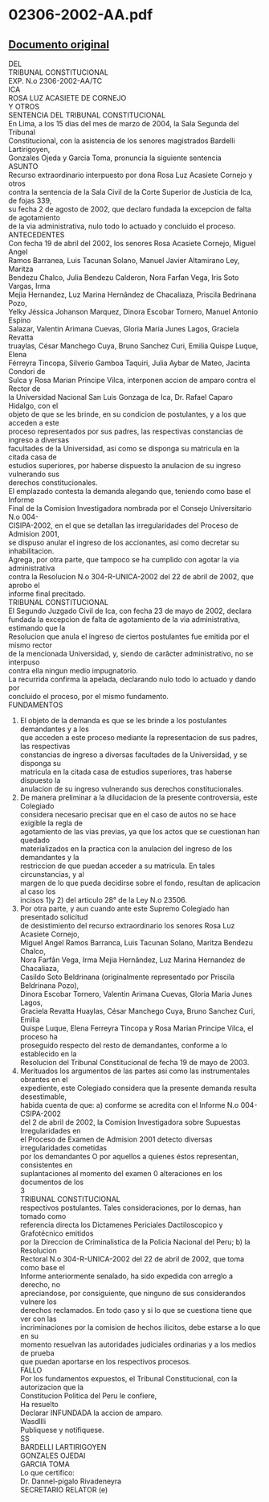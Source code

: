 
02306-2002-AA.pdf
=================
  
[Documento original](https://tc.gob.pe/jurisprudencia/2004/02306-2002-AA.pdf)  
---  
DEL  
TRIBUNAL CONSTITUCIONAL  
EXP. N.o 2306-2002-AA/TC  
ICA  
ROSA LUZ ACASIETE DE CORNEJO  
Y OTROS  
SENTENCIA DEL TRIBUNAL CONSTITUCIONAL  
En Lima, a los 15 dias del mes de marzo de 2004, la Sala Segunda del Tribunal  
Constitucional, con la asistencia de los senores magistrados Bardelli Lartirigoyen,  
Gonzales Ojeda y Garcia Toma, pronuncia la siguiente sentencia  
ASUNTO  
Recurso extraordinario interpuesto por dona Rosa Luz Acasiete Cornejo y otros  
contra la sentencia de la Sala Civil de la Corte Superior de Justicia de Ica, de fojas 339,  
su fecha 2 de agosto de 2002, que declaro fundada la excepcion de falta de agotamiento  
de la via administrativa, nulo todo lo actuado y concluido el proceso.  
ANTECEDENTES  
Con fecha 19 de abril del 2002, los senores Rosa Acasiete Cornejo, Miguel Angel  
Ramos Barranea, Luis Tacunan Solano, Manuel Javier Altamirano Ley, Maritza  
Bendezu Chalco, Julia Bendezu Calderon, Nora Farfan Vega, Iris Soto Vargas, Irma  
Mejia Hernandez, Luz Marina Hernândez de Chacaliaza, Priscila Bedrinana Pozo,  
Yelky Jéssica Johanson Marquez, Dinora Escobar Tornero, Manuel Antonio Espino  
Salazar, Valentin Arimana Cuevas, Gloria Maria Junes Lagos, Graciela Revatta  
truaylas, César Manchego Cuya, Bruno Sanchez Curi, Emilia Quispe Luque, Elena  
Férreyra Tincopa, Silverio Gamboa Taquiri, Julia Aybar de Mateo, Jacinta Condori de  
Sulca y Rosa Marian Principe Vilca, interponen accion de amparo contra el Rector de  
la Universidad Nacional San Luis Gonzaga de Ica, Dr. Rafael Caparo Hidalgo, con el  
objeto de que se les brinde, en su condicion de postulantes, y a los que acceden a este  
proceso representados por sus padres, las respectivas constancias de ingreso a diversas  
facultades de la Universidad, asi como se disponga su matricula en la citada casa de  
estudios superiores, por haberse dispuesto la anulacion de su ingreso vulnerando sus  
derechos constitucionales.  
El emplazado contesta la demanda alegando que, teniendo como base el Informe  
Final de la Comision Investigadora nombrada por el Consejo Universitario N.o 004-  
CISIPA-2002, en el que se detallan las irregularidades del Proceso de Admision 2001,  
se dispuso anular el ingreso de los accionantes, asi como decretar su inhabilitacion.  
Agrega, por otra parte, que tampoco se ha cumplido con agotar la via administrativa  
contra la Resolucion N.o 304-R-UNICA-2002 del 22 de abril de 2002, que aprobo el  
informe final precitado.  
TRIBUNAL CONSTITUCIONAL  
El Segundo Juzgado Civil de Ica, con fecha 23 de mayo de 2002, declara  
fundada la excepcion de falta de agotamiento de la via administrativa, estimando que la  
Resolucion que anula el ingreso de ciertos postulantes fue emitida por el mismo rector  
de la mencionada Universidad, y, siendo de carâcter administrativo, no se interpuso  
contra ella ningun medio impugnatorio.  
La recurrida confirma la apelada, declarando nulo todo lo actuado y dando por  
concluido el proceso, por el mismo fundamento.  
FUNDAMENTOS  
1. El objeto de la demanda es que se les brinde a los postulantes demandantes y a los  
que acceden a este proceso mediante la representacion de sus padres, las respectivas  
constancias de ingreso a diversas facultades de la Universidad, y se disponga su  
matricula en la citada casa de estudios superiores, tras haberse dispuesto la  
anulacion de su ingreso vulnerando sus derechos constitucionales.  
2. De manera preliminar a la dilucidacion de la presente controversia, este Colegiado  
considera necesario precisar que en el caso de autos no se hace exigible la regla de  
agotamiento de las vias previas, ya que los actos que se cuestionan han quedado  
materializados en la practica con la anulacion del ingreso de los demandantes y la  
restriccion de que puedan acceder a su matricula. En tales circunstancias, y al  
margen de lo que pueda decidirse sobre el fondo, resultan de aplicacion al caso los  
incisos 1)y 2) del articulo 28° de la Ley N.o 23506.  
3. Por otra parte, y aun cuando ante este Supremo Colegiado han presentado solicitud  
de desistimiento del recurso extraordinario los senores Rosa Luz Acasiete Cornejo,  
Miguel Angel Ramos Barranca, Luis Tacunan Solano, Maritza Bendezu Chalco,  
Nora Farfân Vega, Irma Mejia Hernândez, Luz Marina Hernandez de Chacaliaza,  
Casildo Soto Beldrinana (originalmente representado por Priscila Beldrinana Pozo),  
Dinora Escobar Tornero, Valentin Arimana Cuevas, Gloria Maria Junes Lagos,  
Graciela Revatta Huaylas, César Manchego Cuya, Bruno Sanchez Curi, Emilia  
Quispe Luque, Elena Ferreyra Tincopa y Rosa Marian Principe Vilca, el proceso ha  
proseguido respecto del resto de demandantes, conforme a lo establecido en la  
Resolucion del Tribunal Constitucional de fecha 19 de mayo de 2003.  
4. Merituados los argumentos de las partes asi como las instrumentales obrantes en el  
expediente, este Colegiado considera que la presente demanda resulta desestimable,  
habida cuenta de que: a) conforme se acredita con el Informe N.o 004-CSIPA-2002  
del 2 de abril de 2002, la Comision Investigadora sobre Supuestas Irregularidades en  
el Proceso de Examen de Admision 2001 detecto diversas irregularidades cometidas  
por los demandantes O por aquellos a quienes éstos representan, consistentes en  
suplantaciones al momento del examen 0 alteraciones en los documentos de los  
3  
TRIBUNAL CONSTITUCIONAL  
respectivos postulantes. Tales consideraciones, por lo demas, han tomado como  
referencia directa los Dictamenes Periciales Dactiloscopico y Grafotécnico emitidos  
por la Direccion de Criminalistica de la Policia Nacional del Peru; b) la Resolucion  
Rectoral N.o 304-R-UNICA-2002 del 22 de abril de 2002, que toma como base el  
Informe anteriormente senalado, ha sido expedida con arreglo a derecho, no  
apreciandose, por consiguiente, que ninguno de sus considerandos vulnere los  
derechos reclamados. En todo çaso y si lo que se cuestiona tiene que ver con las  
incriminaciones por la comision de hechos ilicitos, debe estarse a lo que en su  
momento resuelvan las autoridades judiciales ordinarias y a los medios de prueba  
que puedan aportarse en los respectivos procesos.  
FALLO  
Por los fundamentos expuestos, el Tribunal Constitucional, con la autorizacion que la  
Constitucion Politica del Peru le confiere,  
Ha resuelto  
Declarar INFUNDADA la accion de amparo.  
Wasdllli  
Publiquese y notifiquese.  
SS  
BARDELLI LARTIRIGOYEN  
GONZALES OJEDAI  
GARCIA TOMA  
Lo que certifico:  
Dr. Dannel-pigalo Rivadeneyra  
SECRETARIO RELATOR (e)